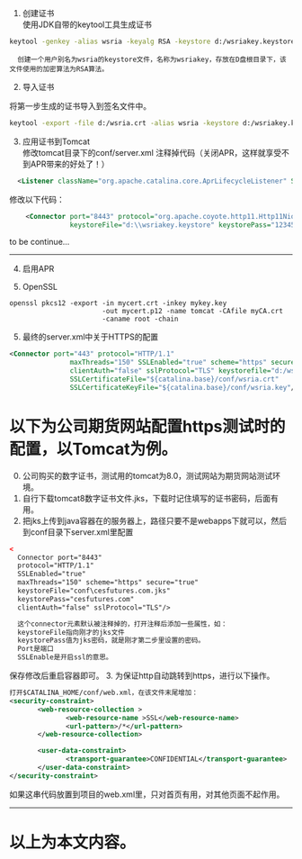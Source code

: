 1. 创建证书  
      使用JDK自带的keytool工具生成证书

```sh
keytool -genkey -alias wsria -keyalg RSA -keystore d:/wsriakey.keystore
```

      创建一个用户别名为wsria的keystore文件，名称为wsriakey，存放在D盘根目录下，该文件使用的加密算法为RSA算法。


2. 导入证书   

将第一步生成的证书导入到签名文件中。

```sh
keytool -export -file d:/wsria.crt -alias wsria -keystore d:/wsriakey.keystore
```

3. 应用证书到Tomcat  
修改tomcat目录下的conf/server.xml
注释掉代码（关闭APR，这样就享受不到APR带来的好处了！）
```xml
  <Listener className="org.apache.catalina.core.AprLifecycleListener" SSLEngine="on" />
```
修改以下代码：
```xml
	<Connector port="8443" protocol="org.apache.coyote.http11.Http11NioProtocol"  maxThreads="150" SSLEnabled="true" scheme="https" secure="true" clientAuth="false" sslProtocol="TLS" 
               keystoreFile="d:\\wsriakey.keystore" keystorePass="123456"/>
```
to be continue...

---

4. 启用APR

5. OpenSSL 

```shell
openssl pkcs12 -export -in mycert.crt -inkey mykey.key
                       -out mycert.p12 -name tomcat -CAfile myCA.crt
                       -caname root -chain
```

5. 最终的server.xml中关于HTTPS的配置

```xml
<Connector port="443" protocol="HTTP/1.1"
               maxThreads="150" SSLEnabled="true" scheme="https" secure="true"
               clientAuth="false" sslProtocol="TLS" keystorefile="d:/wsriakey" keystorepass="123456"
               SSLCertificateFile="${catalina.base}/conf/wsria.crt"
               SSLCertificateKeyFile="${catalina.base}/conf/wsria.key"/>
```



# 以下为公司期货网站配置https测试时的配置，以Tomcat为例。


0. 公司购买的数字证书，测试用的tomcat为8.0，测试网站为期货网站测试环境。
1. 自行下载tomcat8数字证书文件.jks，下载时记住填写的证书密码，后面有用。
2. 把jks上传到java容器在的服务器上，路径只要不是webapps下就可以，然后到conf目录下server.xml里配置

```xml
<
  Connector port="8443" 
  protocol="HTTP/1.1" 
  SSLEnabled="true"  
  maxThreads="150" scheme="https" secure="true" 
  keystoreFile="conf\cesfutures.com.jks"  
  keystorePass="cesfutures.com"
  clientAuth="false" sslProtocol="TLS"/>

  这个connector元素默认被注释掉的，打开注释后添加一些属性，如：
  keystoreFile指向刚才的jks文件
  keystorePass值为jks密码，就是刚才第二步里设置的密码。
  Port是端口
  SSLEnable是开启ssl的意思。
```

保存修改后重启容器即可。
3. 为保证http自动跳转到https，进行以下操作。

```xml
打开$CATALINA_HOME/conf/web.xml，在该文件末尾增加：
<security-constraint> 
       <web-resource-collection > 
              <web-resource-name >SSL</web-resource-name> 
              <url-pattern>/*</url-pattern> 
       </web-resource-collection>

       <user-data-constraint> 
              <transport-guarantee>CONFIDENTIAL</transport-guarantee> 
       </user-data-constraint> 
</security-constraint>
```
如果这串代码放置到项目的web.xml里，只对首页有用，对其他页面不起作用。  

---

# 以上为本文内容。